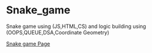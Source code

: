 # Snake_game
Snake game using (JS,HTML,CS) and logic building using (OOPS,QUEUE,DSA,Coordinate Geometry)   


[Snake game Page](https://manthanchoudhury.github.io/Snake_game_project/)
